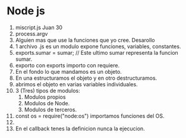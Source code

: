 # Node js 
1. miscript.js Juan 30 
1. process.argv
1. Alguien mas que use la funciones que yo cree. Desarollo 
1. 1 archivo .js es un modulo expone funciones, variables, constantes.
1. exports.sumar = sumar; // Este ultimo sumar representa la funcion sumar. 
1. exporto con exports importo con requiere. 
1. En el fondo lo que mandamos es un objeto.
1. En una estructuramos el objeto y en otro destructuramos. 
1. abrimos el objeto en varias variables individuales.
1. 3 (Tres) tipos de modulos:
    1. Modulos propios
    1. Modulos de Node. 
    1. Modulos de terceros.
1. const os = require("node:os") importamos funciones del OS.
1. 
1. En el callback tenes la definicion nunca la ejecucion.





